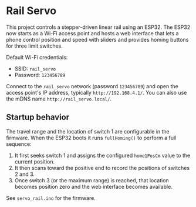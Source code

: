 # Rail Servo

This project controls a stepper-driven linear rail using an ESP32. The ESP32 now starts as a Wi-Fi access point and hosts a web interface that lets a phone control position and speed with sliders and provides homing buttons for three limit switches.

Default Wi-Fi credentials:

- SSID: `rail_servo`
- Password: `123456789`

Connect to the `rail_servo` network (password `123456789`) and open the access point's IP address, typically `http://192.168.4.1/`. You can also use the mDNS name `http://rail_servo.local/`.

## Startup behavior

The travel range and the location of switch&nbsp;1 are configurable in the
firmware. When the ESP32 boots it runs `fullHoming()` to perform a full sequence:

1. It first seeks switch&nbsp;1 and assigns the configured `home1PosCm` value to
   the current position.
2. It then scans toward the positive end to record the positions of switches 2
   and 3.
3. Once switch&nbsp;3 (or the maximum range) is reached, that location becomes
   position zero and the web interface becomes available.

See `servo_rail.ino` for the firmware.
